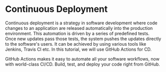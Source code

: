 # Continuous Deployment

Continuous deployment is a strategy in software development where code changes to an application are released automatically into the production environment. This automation is driven by a series of predefined tests. Once new updates pass those tests, the system pushes the updates directly to the software's users. It can be achieved by using various tools like Jenkins, Travis CI etc. In this tutorial, we will use GitHub Actions for CD.

GitHub Actions makes it easy to automate all your software workflows, now with world-class CI/CD. Build, test, and deploy your code right from GitHub.